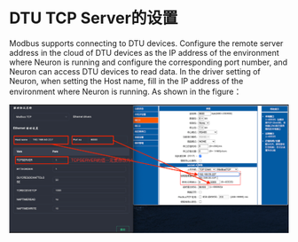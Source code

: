 # DTU TCP Server的设置

Modbus supports connecting to DTU devices. Configure the remote server address in the cloud of DTU devices as the IP address of the environment where Neuron is running and configure the corresponding port number, and Neuron can access DTU devices to read data. In the driver setting of Neuron, when setting the Host name, fill in the IP address of the environment where Neuron is running. As shown in the figure：

![tcp-server](./assets/tcp-server.png)
